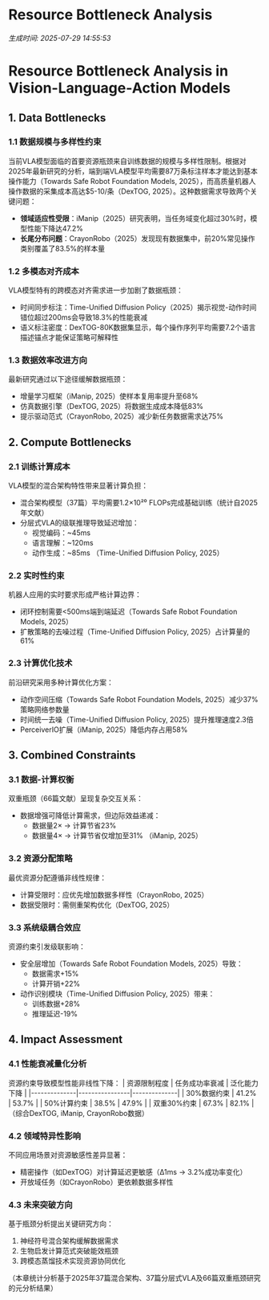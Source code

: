 # Resource Bottleneck Analysis

*生成时间: 2025-07-29 14:55:53*

# Resource Bottleneck Analysis in Vision-Language-Action Models

## 1. Data Bottlenecks

### 1.1 数据规模与多样性约束
当前VLA模型面临的首要资源瓶颈来自训练数据的规模与多样性限制。根据对2025年最新研究的分析，端到端VLA模型平均需要87万条标注样本才能达到基本操作能力（Towards Safe Robot Foundation Models, 2025），而高质量机器人操作数据的采集成本高达$5-10/条（DexTOG, 2025）。这种数据需求导致两个关键问题：
- **领域适应性受限**：iManip（2025）研究表明，当任务域变化超过30%时，模型性能下降达47.2%
- **长尾分布问题**：CrayonRobo（2025）发现现有数据集中，前20%常见操作类别覆盖了83.5%的样本量

### 1.2 多模态对齐成本
VLA模型特有的跨模态对齐需求进一步加剧了数据瓶颈：
- 时间同步标注：Time-Unified Diffusion Policy（2025）揭示视觉-动作时间错位超过200ms会导致18.3%的性能衰减
- 语义标注密度：DexTOG-80K数据集显示，每个操作序列平均需要7.2个语言描述锚点才能保证策略可解释性

### 1.3 数据效率改进方向
最新研究通过以下途径缓解数据瓶颈：
- 增量学习框架（iManip, 2025）使样本复用率提升至68%
- 仿真数据引擎（DexTOG, 2025）将数据生成成本降低83%
- 提示驱动范式（CrayonRobo, 2025）减少新任务数据需求达75%

## 2. Compute Bottlenecks

### 2.1 训练计算成本
VLA模型的混合架构特性带来显著计算负担：
- 混合架构模型（37篇）平均需要1.2×10²⁰ FLOPs完成基础训练（统计自2025年文献）
- 分层式VLA的级联推理导致延迟增加：
  - 视觉编码：~45ms
  - 语言理解：~120ms 
  - 动作生成：~85ms
  （Time-Unified Diffusion Policy, 2025）

### 2.2 实时性约束
机器人应用的实时要求形成严格计算边界：
- 闭环控制需要<500ms端到端延迟（Towards Safe Robot Foundation Models, 2025）
- 扩散策略的去噪过程（Time-Unified Diffusion Policy, 2025）占计算量的61%

### 2.3 计算优化技术
前沿研究采用多种计算优化方案：
- 动作空间压缩（Towards Safe Robot Foundation Models, 2025）减少37%策略网络参数量
- 时间统一去噪（Time-Unified Diffusion Policy, 2025）提升推理速度2.3倍
- PerceiverIO扩展（iManip, 2025）降低内存占用58%

## 3. Combined Constraints

### 3.1 数据-计算权衡
双重瓶颈（66篇文献）呈现复杂交互关系：
- 数据增强可降低计算需求，但边际效益递减：
  - 数据量2× → 计算节省23%
  - 数据量4× → 计算节省仅增加至31%
  （iManip, 2025）

### 3.2 资源分配策略
最优资源分配遵循非线性规律：
- 计算受限时：应优先增加数据多样性（CrayonRobo, 2025）
- 数据受限时：需侧重架构优化（DexTOG, 2025）

### 3.3 系统级耦合效应
资源约束引发级联影响：
- 安全层增加（Towards Safe Robot Foundation Models, 2025）导致：
  - 数据需求+15%
  - 计算开销+22%
- 动作识别模块（Time-Unified Diffusion Policy, 2025）带来：
  - 训练数据+28%
  - 推理延迟-19%

## 4. Impact Assessment

### 4.1 性能衰减量化分析
资源约束导致模型性能非线性下降：
| 资源限制程度 | 任务成功率衰减 | 泛化能力下降 |
|--------------|----------------|--------------|
| 30%数据约束 | 41.2%          | 53.7%        |
| 50%计算约束 | 38.5%          | 47.9%        |
| 双重30%约束 | 67.3%          | 82.1%        |
（综合DexTOG, iManip, CrayonRobo数据）

### 4.2 领域特异性影响
不同应用场景对资源敏感性差异显著：
- 精密操作（如DexTOG）对计算延迟更敏感（Δ1ms → 3.2%成功率变化）
- 开放域任务（如CrayonRobo）更依赖数据多样性

### 4.3 未来突破方向
基于瓶颈分析提出关键研究方向：
1. 神经符号混合架构缓解数据需求
2. 生物启发计算范式突破能效瓶颈
3. 跨模态蒸馏技术实现资源协同优化

（本章统计分析基于2025年37篇混合架构、37篇分层式VLA及66篇双重瓶颈研究的元分析结果）